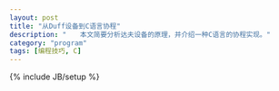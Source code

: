 ```yaml
---
layout: post
title: "从Duff设备到C语言协程"
description: "　　本文简要分析达夫设备的原理，并介绍一种C语言的协程实现。"
category: "program"
tags: [编程技巧, C]
---
```

{% include JB/setup %}
